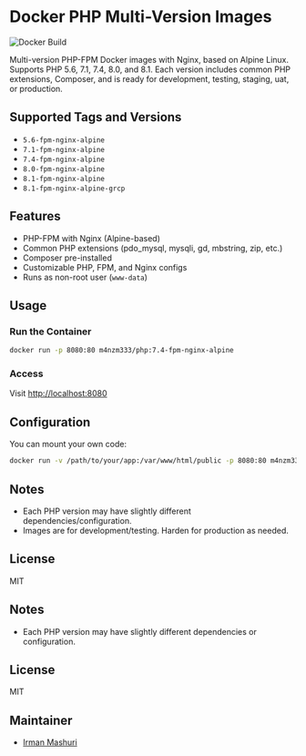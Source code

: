 
# Docker PHP Multi-Version Images

![Docker Build](https://img.shields.io/badge/build-passing-brightgreen)

Multi-version PHP-FPM Docker images with Nginx, based on Alpine Linux. Supports PHP 5.6, 7.1, 7.4, 8.0, and 8.1. Each version includes common PHP extensions, Composer, and is ready for development, testing, staging, uat, or production.

## Supported Tags and Versions

- `5.6-fpm-nginx-alpine`
- `7.1-fpm-nginx-alpine`
- `7.4-fpm-nginx-alpine`
- `8.0-fpm-nginx-alpine`
- `8.1-fpm-nginx-alpine`
- `8.1-fpm-nginx-alpine-grcp`

## Features

- PHP-FPM with Nginx (Alpine-based)
- Common PHP extensions (pdo_mysql, mysqli, gd, mbstring, zip, etc.)
- Composer pre-installed
- Customizable PHP, FPM, and Nginx configs
- Runs as non-root user (`www-data`)

## Usage

### Run the Container

```bash
docker run -p 8080:80 m4nzm333/php:7.4-fpm-nginx-alpine
```

### Access

Visit [http://localhost:8080](http://localhost:8080)

## Configuration
You can mount your own code:

```bash
docker run -v /path/to/your/app:/var/www/html/public -p 8080:80 m4nzm333/php:7.4-fpm-nginx-alpine
```

## Notes

- Each PHP version may have slightly different dependencies/configuration.
- Images are for development/testing. Harden for production as needed.

## License

MIT

## Notes
- Each PHP version may have slightly different dependencies or configuration.

## License
MIT

## Maintainer
- [Irman Mashuri](https://github.com/m4nzm333)
